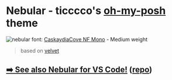 # Nebular - ticccco's [oh-my-posh](https://ohmyposh.dev/) theme

![nebular](https://user-images.githubusercontent.com/23436953/213890338-405346fd-b498-40bc-80fe-e6b879e6b96b.png)
font: [CaskaydiaCove NF Mono](https://www.nerdfonts.com/font-downloads#caskaydia) - Medium weight  
> based on [velvet](https://github.com/JanDeDobbeleer/oh-my-posh/blob/main/themes/velvet.omp.json)

## [➡️ See also Nebular for VS Code!](https://marketplace.visualstudio.com/items?itemName=obsilab.nebular) ([repo](https://github.com/LucasPlacentino/nebular-vscode))

